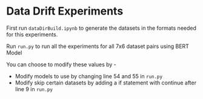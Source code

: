 # Data Drift Experiments

First run `dataDirBuild.ipynb` to generate the datasets in the formats needed for this experiments.

Run `run.py` to run all the experiments for all 7x6 dataset pairs using BERT Model

You can choose to modify these values by -
- Modify models to use by changing line 54 and 55 in `run.py`
- Modify skip certain datasets by adding a if statement with continue after line 9 in `run.py`